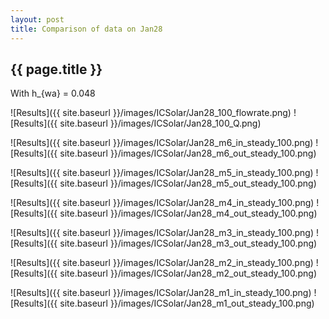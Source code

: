 ```yaml
---
layout: post
title: Comparison of data on Jan28
---
```

{{ page.title }}
-----------------
With h_{wa} = 0.048

![Results]({{ site.baseurl }}/images/ICSolar/Jan28_100_flowrate.png) ![Results]({{ site.baseurl }}/images/ICSolar/Jan28_100_Q.png)

![Results]({{ site.baseurl }}/images/ICSolar/Jan28_m6_in_steady_100.png) ![Results]({{ site.baseurl }}/images/ICSolar/Jan28_m6_out_steady_100.png)

![Results]({{ site.baseurl }}/images/ICSolar/Jan28_m5_in_steady_100.png) ![Results]({{ site.baseurl }}/images/ICSolar/Jan28_m5_out_steady_100.png)

![Results]({{ site.baseurl }}/images/ICSolar/Jan28_m4_in_steady_100.png) ![Results]({{ site.baseurl }}/images/ICSolar/Jan28_m4_out_steady_100.png)

![Results]({{ site.baseurl }}/images/ICSolar/Jan28_m3_in_steady_100.png) ![Results]({{ site.baseurl }}/images/ICSolar/Jan28_m3_out_steady_100.png)

![Results]({{ site.baseurl }}/images/ICSolar/Jan28_m2_in_steady_100.png) ![Results]({{ site.baseurl }}/images/ICSolar/Jan28_m2_out_steady_100.png)

![Results]({{ site.baseurl }}/images/ICSolar/Jan28_m1_in_steady_100.png) ![Results]({{ site.baseurl }}/images/ICSolar/Jan28_m1_out_steady_100.png)

